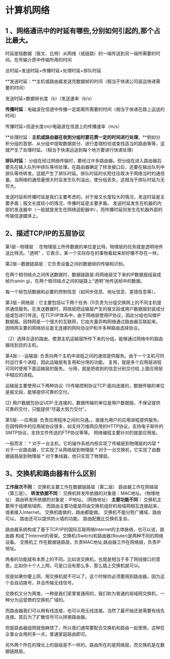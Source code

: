 # 计算机网络



## 1 、网络通讯中的时延有哪些,分别如何引起的,那个占比最大。

时延是指数据（报文、比特）从网络（或链路）的一端传送到另一端所需要的时间。在传输介质中传输所用的时间

总时延=发送时延+传播时延+处理时延+排队时延

**发送时延：**主机或路由器发送完数据帧的时间（相当于快递公司装运快递需要的时间）

发送时延=数据帧长度（b）/发送速率（b/s）

**传播时延**：电磁波在信道中传播一定距离所需要的时间（相当于快递在路上运送的时间）

传播时延=信道长度(m)/电磁波在信道上的传播速率（m/s）

**处理时延：**主机或路由器在收到分组时要花费一定的时间进行处理**，**例如分析分组的首部、从分组中提取数据部分、进行差错检验或查找适当的路由等等，这就产生了处理时延。（相当于快递运送到每个地方要进行快递处理）

**排队时延：**   分组在经过网络传输时，要经过许多路由器。但分组在进入路由器后要先在输入队列中排队等待处理。在路由器确定了转发接口后，还要在输出队列中排队等待转发。这就产生了排队时延。排队时延的长短往往取决于网络当时的通信量。当网络的通信量很大时会发生队列溢出，使分组丢失，这相当于排队时延为无穷大。

发送时延和传播时延是我们主要考虑的。对于报文长度较大的情况，发送时延是主要矛盾；报文长度较小的情况，传播时延是主要矛盾。 发送时延发生在机器的内部的发送器中（一般就是发生在网络适配器中），而传播时延则发生在机器外部的传输信道媒体上。



## 2、描述TCP/IP的五层协议

第1层--物理层 ：在物理层上所传数据的单位是比特。物理层的任务就是透明地传送比特流。"透明" ，它表示，某一个实际存在的事物看起来却好像不存在一样。

第2层--数据链路层：它负责设备之间的数据帧的传输和识别。

在两个相邻结点之间传送数据时，数据链路层.将网络层交下来的IP数据报组装成帧(framin  g)，在两个相邻结点之间的链路上“透明”地传送帧中的数据。  

每一个帧包括数据和必要的控制信息（如同步信息、地址信息、差错信息等）。



第3层--网络层：它主要包括以下两个任务:  (1)负责为分组交换网上的不同主机提供通信服务。在发送数据时，网络层把运输层产生的报文段或用户数据报封装成分组或包进行传送。在TCP/IP体系中，由于网络层使用IP协议，因此分组也叫做IP数据报。因特网是一个很大的互联网，它由大量异构网络通过路由器互联起来。 因特网主要的网络协议是无连接的网际协议IP和许多种路由选择协议。

（2）选择合适的路由，使源主机运输层所传下来的分组，能够通过网络中的路由器找到目的主机。 



第4层-- -运输层: 负责向两个主机中进程之间的通信提供服务。由于一个主机可同时运行多个进程，因此运输层有复用和分用的功能。  复用，就是多个应用层进程可同时使用下面运输层的服务。  分用，就是把收到的信息分别交付给.上面应用层中相应的进程。  

运输层主要使用以下两种协议: (1)传输控制协议TCP:面向连接的，数据传输的单位是报文段，能够提供可靠的交付。

(2) 用户数据包协议UDP:无连接的，数据传输的单位是用户数据报，不保证提供可靠的交付，只能提供“尽最大努力交付”。  

第5层- --应用层: 负责应用程序之间的沟通。。直接为用户的应用进程提供服务。  在因特网中的应用层协议很多，如支持万维网应用的HTTP协议，支持电子邮件的SMTP协议，支持文件传送的FTP协议等等。 网络编程主要针对的就是应用层。  



一般而言： * 对于一台主机，它的操作系统内核实现了传输层到物理层的内容 * 对于一台路由器，它实现了从网络层到物理层 * 对于一台交换机，它实现了由数据链路层到物理层 * 对于集线器，他只实现了物理层。



## 3、交换机和路由器有什么区别

**工作层次不同：**
交换机主要工作在数据链路层（第二层）
路由器工作在网络层（第三层）。
**转发依据不同：**
交换机转发所依据的对象是：MAC地址。（物理地址）
路由转发所依据的对象是：IP地址。（网络地址）
**主要功能不同：**
交换机主要用于组建局域网，
而路由主要功能是将由交换机组好的局域网相互连接起来，或者接入Internet。
交换机能做的，路由都能做。
交换机不能分割广播域，路由可以。
路由还可以提供防火墙的功能。
路由配置比交换机复杂。











路由器系统构成了基于TCP/IP的国际互联网络Internet的主体脉络，也可以说，路由器
构成了Internet的骨架。交换机(Switch)和路由器(Router)是两种不同的网络设备。 交换机工
作在数据链路层，负责MAC地址;路由器工作在网络层，负责IP地址。  

 两者的功能就有本质上的不同。比如说交换机，也就是相当于多了网线接口的意思。比如你十个人上网，可是口没有那么多，那么插上交换机就可以。

但是如果你要上网，用交换机就不可以了。这个时候你必须要用到路由器，因为这个会自动拨号，并且传输无线信号。

交换机又分为两类，一种是我们家里普通用的，我们称为普通的局域网交换机，一种分为运营商的交换机广域的。

而路由器我们可以用有线连接，也可以用无线连接。当然了最开始还是需要有线先连接。其后为了扩散信号可以拼接路由器。

但是路由器组网就很麻烦了，所以我们通常要配合交换机和路由一起使用，这种在企事业会用的多一点，普通家庭路由即可。 

另外两个所在的理论上的层级是不一样的。路由所在的是网络层，而交换机是在数据链路层。 